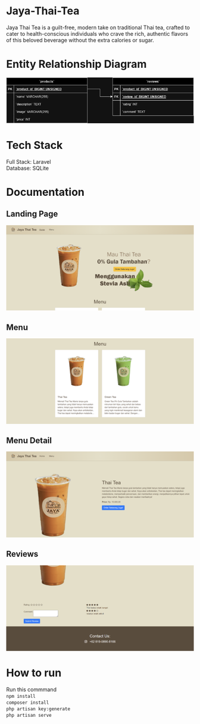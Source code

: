 # Jaya-Thai-Tea
Jaya Thai Tea is a guilt-free, modern take on traditional Thai tea, crafted to cater to health-conscious individuals who crave the rich, authentic flavors of this beloved beverage without the extra calories or sugar.

# Entity Relationship Diagram
![ERD](https://github.com/DonnnChaewon/Jaya-Thai-Tea/blob/main/documentation/5.png)

# Tech Stack
Full Stack: Laravel<br>
Database: SQLite

# Documentation
## Landing Page
![Landing Page](https://github.com/DonnnChaewon/Jaya-Thai-Tea/blob/main/documentation/1.png)

## Menu
![Menu](https://github.com/DonnnChaewon/Jaya-Thai-Tea/blob/main/documentation/2.png)

## Menu Detail
![Menu Detail](https://github.com/DonnnChaewon/Jaya-Thai-Tea/blob/main/documentation/3.png)

## Reviews
![Reviews](https://github.com/DonnnChaewon/Jaya-Thai-Tea/blob/main/documentation/4.png)

# How to run
Run this commmand<br>
`npm install`<br>
`composer install`<br>
`php artisan key:generate`<br>
`php artisan serve`

